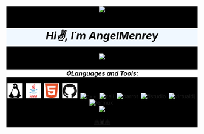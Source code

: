 
<div id="header" align="center">
    <div id = font>
    <img src="https://media.giphy.com/media/W62Cg8rUyhRwk/giphy.gif"width="300"/>
    
 <h1 align="center"><em><strong><div id ="message">Hi✌, I´m AngelMenrey</div></strong></em></h1>
    <div id="header" align="center">
    <img src="https://media.giphy.com/media/JjrXKElArVbHZX0fh4/giphy.gif" width= "150"/>
    <div aling="left">
    <h3><em><strong><div id = "Tool">⚙️Languages and Tools:</div></strong></em></h3>
    <div>
    <img src="https://github.com/devicons/devicon/blob/master/icons/linux/linux-plain.svg"
    title="linux" alt="linux"
    width="40" heigth="40"/>&nbsp;
    <img src="https://github.com/devicons/devicon/blob/master/icons/java/java-original-wordmark.svg" 
    title="java" alt="java"
    width="40" heigth="40"/>&nbsp;
    <img src="https://github.com/devicons/devicon/blob/master/icons/html5/html5-plain.svg" 
    title="html5" alt="html5"
    width="40" heigth="40"/>&nbsp;
    <img src="https://github.com/devicons/devicon/blob/master/icons/github/github-original.svg" 
    title="github" alt="github"
    width="40" heigth="40"/>&nbsp; 
    <img src="https://upload.wikimedia.org/wikipedia/commons/1/18/ISO_C%2B%2B_Logo.svg" 
    title="c++" alt="c++ "
    width="40" heigth="40"/>&nbsp;            
    <img src="https://upload.wikimedia.org/wikipedia/commons/2/2b/Kali-dragon-icon.svg" 
    title="kali" alt="kali"
    width="40" heigth="40"/>&nbsp;
    <img src="https://upload.wikimedia.org/wikipedia/commons/4/45/Parrot_Logo.png" 
    title="parrot" alt="parrot"
    width="40" heigth="40"/>&nbsp;
    <img src="https://user-images.githubusercontent.com/113303967/218323742-be7da6f2-f890-4dbf-83e9-ba4e1f06925d.png" 
    title="flstudio" alt="flstudio"
    width="40" heigth="40"/>&nbsp; 
    <img src="https://user-images.githubusercontent.com/113303967/215285465-620fdcd1-689e-41d8-aaa2-eb454b2c21d5.png" 
    title="virtualdj" alt="virtualdj"
    width="40" heigth="40"/>&nbsp;
    <img src="https://user-images.githubusercontent.com/113303967/215284991-d4e3e8f7-f636-4777-9e23-cff0da91caf8.png" 
    title="termux" alt="termux"
    width="40" heigth="40"/>&nbsp;
    <div id="header" align="center">
    </div>
    <img src="https://media.giphy.com/media/RMMt3f4WpmEmOd5X3u/giphy.gif" width= "200"/>
    <p><a href="https://youtu.be/9KMx5LJniPM"title="El TSURITO">🕸️</a><a href="https://youtu.be/TS1QNWcs63E" title="LADY GAGA">🕷️</a><a href="https://youtu.be/4RXnYfHUDJw"title="EL AZUL">🕸️</a></p>
    <div>
    </div>
    <style>
    #header{
        background-color: black;
    }
    #message{
        color: black;
        background-color: aliceblue;
    }
    #Tool{
    color:black;
    background-color: white;
    }
</style>
